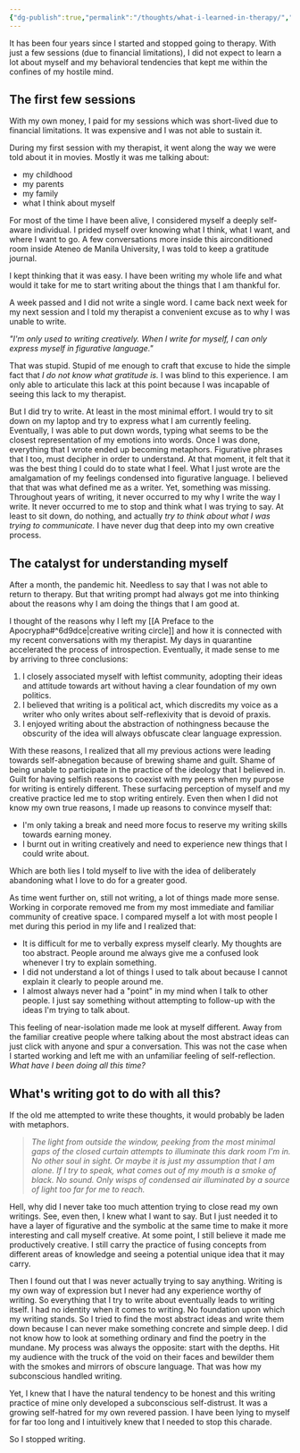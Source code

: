 ```yaml
---
{"dg-publish":true,"permalink":"/thoughts/what-i-learned-in-therapy/","tags":["self","therapy","writing"],"noteIcon":"","created":"2024-12-27"}
---
```


It has been four years since I started and stopped going to therapy. With just a few sessions (due to financial limitations), I did not expect to learn a lot about myself and my behavioral tendencies that kept me within the confines of my hostile mind.

## The first few sessions
With my own money, I paid for my sessions which was short-lived due to financial limitations. It was expensive and I was not able to sustain it. 

During my first session with my therapist, it went along the way we were told about it in movies. Mostly it was me talking about:
- my childhood
- my parents
- my family
- what I think about myself

For most of the time I have been alive, I considered myself a deeply self-aware individual. I prided myself over knowing what I think, what I want, and where I want to go. A few conversations more inside this airconditioned room inside Ateneo de Manila University, I was told to keep a gratitude journal. 

I kept thinking that it was easy. I have been writing my whole life and what would it take for me to start writing about the things that I am thankful for.

A week passed and I did not write a single word. I came back next week for my next session and I told my therapist a convenient excuse as to why I was unable to write.

*"I'm only used to writing creatively. When I write for myself, I can only express myself in figurative language."*

That was stupid. Stupid of me enough to craft that excuse to hide the simple fact that *I do not know what gratitude is.* I was blind to this experience. I am only able to articulate this lack at this point because I was incapable of seeing this lack to my therapist.

But I did try to write. At least in the most minimal effort. I would try to sit down on my laptop and try to express what I am currently feeling. Eventually, I was able to put down words, typing what seems to be the closest representation of my emotions into words. Once I was done, everything that I wrote ended up becoming metaphors. Figurative phrases that I too, must decipher in order to understand. At that moment, it felt that it was the best thing I could do to state what I feel. What I just wrote are the amalgamation of my feelings condensed into figurative language. I believed that that was what defined me as a writer. Yet, something was missing. Throughout years of writing, it never occurred to my why I write the way I write. It never occurred to me to stop and think what I was trying to say. At least to sit down, do nothing, and actually *try to think about what I was trying to communicate.* I have never dug that deep into my own creative process.
## The catalyst for understanding myself
After a month, the pandemic hit. Needless to say that I was not able to return to therapy. But that writing prompt had always got me into thinking about the reasons why I am doing the things that I am good at.

I thought of the reasons why I left my [[A Preface to the Apocrypha#^6d9dce\|creative writing circle]] and how it is connected with my recent conversations with my therapist. My days in quarantine accelerated the process of introspection. Eventually, it made sense to me by arriving to three conclusions:

1. I closely associated myself with leftist community, adopting their ideas and attitude towards art without having a clear foundation of my own politics.
2. I believed that writing is a political act, which discredits my voice as a writer who only writes about self-reflexivity that is devoid of praxis.
3. I enjoyed writing about the abstraction of nothingness because the obscurity of the idea will always obfuscate clear language expression.

With these reasons, I realized that all my previous actions were leading towards self-abnegation because of brewing shame and guilt. Shame of being unable to participate in the practice of the ideology that I believed in. Guilt for having selfish reasons to coexist with my peers when my purpose for writing is entirely different. These surfacing perception of myself and my creative practice led me to stop writing entirely. Even then when I did not know my own true reasons, I made up reasons to convince myself that:

- I'm only taking a break and need more focus to reserve my writing skills towards earning money.
- I burnt out in writing creatively and need to experience new things that I could write about.

Which are both lies I told myself to live with the idea of deliberately abandoning what I love to do for a greater good.

As time went further on, still not writing, a lot of things made more sense. Working in corporate removed me from my most immediate and familiar community of creative space. I compared myself a lot with most people I met during this period in my life and I realized that:

- It is difficult for me to verbally express myself clearly. My thoughts are too abstract. People around me always give me a confused look whenever I try to explain something.
- I did not understand a lot of things I used to talk about because I cannot explain it clearly to people around me.
- I almost always never had a "point" in my mind when I talk to other people. I just say something without attempting to follow-up with the ideas I'm trying to talk about.

This feeling of near-isolation made me look at myself different. Away from the familiar creative people where talking about the most abstract ideas can just click with anyone and spur a conversation. This was not the case when I started working and left me with an unfamiliar feeling of self-reflection. *What have I been doing all this time?*

## What's writing got to do with all this?
If the old me attempted to write these thoughts, it would probably be laden with metaphors.

> *The light from outside the window, peeking from the most minimal gaps of the closed curtain attempts to illuminate this dark room I'm in. No other soul in sight. Or maybe it is just my assumption that I am alone. If I try to speak, what comes out of my mouth is a smoke of black. No sound. Only wisps of condensed air illuminated by a source of light too far for me to reach.*

Hell, why did I never take too much attention trying to close read my own writings. See, even then, I knew what I want to say. But I just needed it to have a layer of figurative and the symbolic at the same time to make it more interesting and call myself creative. At some point, I still believe it made me productively creative. I still carry the practice of fusing concepts from different areas of knowledge and seeing a potential unique idea that it may carry.

Then I found out that I was never actually trying to say anything. Writing is my own way of expression but I never had any experience worthy of writing. So everything that I try to write about eventually leads to writing itself. I had no identity when it comes to writing. No foundation upon which my writing stands. So I tried to find the most abstract ideas and write them down because I can never make something concrete and simple deep. I did not know how to look at something ordinary and find the poetry in the mundane. My process was always the opposite: start with the depths. Hit my audience with the truck of the void on their faces and bewilder them with the smokes and mirrors of obscure language. That was how my subconscious handled writing.

Yet, I knew that I have the natural tendency to be honest and this writing practice of mine only developed a subconscious self-distrust. It was a growing self-hatred for my own revered passion. I have been lying to myself for far too long and I intuitively knew that I needed to stop this charade.

So I stopped writing.
